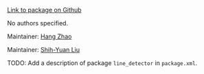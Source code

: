 <div id='line_detector-autogenerated' markdown='1'>


<!-- do not edit this file, autogenerated -->

[Link to package on Github](github:org=duckietown,repo=Software,path=10-lane-control/line_detector,branch=andrea-config)

No authors specified.

Maintainer: [Hang Zhao](mailto:hangzhao@mit.edu)

Maintainer: [Shih-Yuan Liu](mailto:syliu@mit.edu)

TODO: Add a description of package `line_detector` in `package.xml`.



</div>

